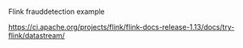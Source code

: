 Flink frauddetection example

https://ci.apache.org/projects/flink/flink-docs-release-1.13/docs/try-flink/datastream/